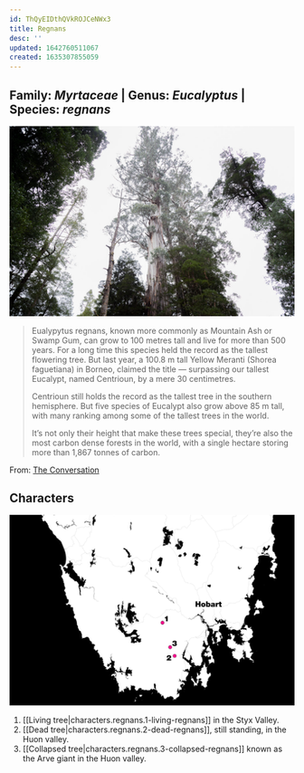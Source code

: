 ```yaml
---
id: ThQyEIDthQVkROJCeNWx3
title: Regnans
desc: ''
updated: 1642760511067
created: 1635307855059
---
```

## Family: _Myrtaceae_ | Genus:  _Eucalyptus_ | Species: _regnans_

![](/assets/images/2021-10-20-15-40-56.png)

>Eualypytus regnans, known more commonly as Mountain Ash or Swamp Gum, can grow to 100 metres tall and live for more than 500 years. For a long time this species held the record as the tallest flowering tree. But last year, a 100.8 m tall Yellow Meranti (Shorea faguetiana) in Borneo, claimed the title — surpassing our tallest Eucalypt, named Centrioun, by a mere 30 centimetres.
>
>Centrioun still holds the record as the tallest tree in the southern hemisphere. But five species of Eucalypt also grow above 85 m tall, with many ranking among some of the tallest trees in the world.
>
>It’s not only their height that make these trees special, they’re also the most carbon dense forests in the world, with a single hectare storing more than 1,867 tonnes of carbon.

From: [The Conversation](https://theconversation.com/photos-from-the-field-capturing-the-grandeur-and-heartbreak-of-tasmanias-giant-trees-144743)

## Characters

![](assets/images/2021-10-20-12-48-04.png)

1. [[Living tree|characters.regnans.1-living-regnans]] in the Styx Valley.
2. [[Dead tree|characters.regnans.2-dead-regnans]], still standing, in the Huon valley.
3. [[Collapsed tree|characters.regnans.3-collapsed-regnans]] known as the Arve giant in the Huon valley.
